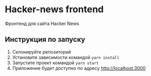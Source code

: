 # Hacker-news frontend
Фронтенд для сайта Hacker News

## Инструкция по запуску

1. Склонируйте репозиторий
2. Установите зависимости командой `yarn install`
3. Запустите проект командой `yarn start`
4. Приложение будет доступно по адресу [http://localhost:3000](http://localhost:3000)

